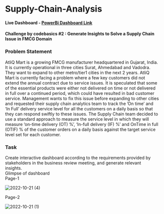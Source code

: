 # Supply-Chain-Analysis
#### Live Dashboard - [PowerBi Dashboard Link](https://www.novypro.com/project/pratibhaverma)
 
#### Challenge by codebasics #2 : Generate Insights to Solve a Supply Chain Issue in FMCG Domain  


### Problem Statement
AtliQ Mart is a growing FMCG manufacturer headquartered in Gujarat, India. It is currently operational in three cities Surat, Ahmedabad and Vadodra. They want to expand to other metro/tier1 cities in the next 2 years.
AtliQ Mart is currently facing a problem where a few key customers did not extend the annual contract due to service issues. It is speculated that some of the essential products were either not delivered on time or not delivered in full over a continued period, which could have resulted in bad customer service. Management wants to fix this issue before expanding to other cities and requested their supply chain analytics team to track the ’On time’ and ‘In Full’ delivery service level for all the customers on a daily basis so that they can respond swiftly to these issues.
The Supply Chain team decided to use a standard approach to measure the service level in which they will measure ‘on-time delivery (OT) %’, ‘In-full delivery (IF) %’ and OnTime in full (OTIF) % of the customer orders on a daily basis against the target service level set for each customer.
  
  
### Task
Create interactive dashboard according to the requirements provided by stakeholders in the business review meeting, and generate relevant insights.  
Glimpse of dashboard    
Page-1

![2022-10-21 (4)](https://user-images.githubusercontent.com/108516869/201656323-debd43ab-0b1e-41bf-beab-f43bd7ecfd45.png)
  
 Page-2 

![2022-10-21 (1)](https://user-images.githubusercontent.com/108516869/201656344-5e289345-e758-4c86-ba87-b16db4771d01.png)



